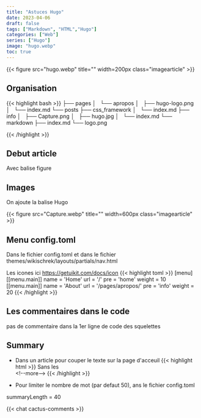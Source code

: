 ```yaml
---
title: "Astuces Hugo"
date: 2023-04-06
draft: false
tags: ["Markdown", "HTML","Hugo"]
categories: ["Web"]
series: ["Hugo"]
image: "hugo.webp"
toc: true
---
```

{{< figure src="hugo.webp" title="" width=200px class="imagearticle" >}}

## Organisation
{{< highlight bash >}}
├── pages
│   └── apropos
│       ├── hugo-logo.png
│       └── index.md
└── posts
    ├── css_framework
    │   └── index.md
    ├── info
    │   ├── Capture.png
    │   ├── hugo.jpg
    │   └── index.md
    └── markdown
        ├── index.md
        └── logo.png

{{< /highlight >}}


## Debut article 
Avec balise figure

## Images
On ajoute la balise Hugo 

{{< figure src="Capture.webp" title="" width=600px class="imagearticle" >}}

## Menu config.toml

Dans le fichier config.toml et dans le fichier themes/wikischrek/layouts/partials/nav.html

Les icones ici https://getuikit.com/docs/icon
{{< highlight toml >}}
[menu]
[[menu.main]]
  name = 'Home'
  url = '/'
  pre = 'home'
  weight = 10
[[menu.main]]
  name = 'About'
  url = '/pages/apropos/'
  pre = 'info'
  weight = 20
{{< /highlight >}}

## Les commentaires dans le code
pas de commentaire <!-- --> dans la 1er ligne de code des squelettes

## Summary
- Dans un article pour couper le texte sur la page d'acceuil
{{< highlight html >}}
Sans les \
\<!--more--\>
{{< /highlight >}}

- Pour limiter le nombre de mot (par defaut 50), ans le fichier config.toml 

summaryLength = 40


{{< chat cactus-comments >}}

 
